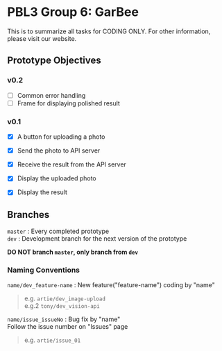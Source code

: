 # PBL3 Group 6: GarBee
This is to summarize all tasks for CODING ONLY. For other information, please visit our website.


## Prototype Objectives
### v0.2
- [ ] Common error handling
- [ ] Frame for displaying polished result

### v0.1
- [x] A button for uploading a photo
- [x] Send the photo to API server
- [x] Receive the result from the API server
- [x] Display the uploaded photo
- [x] Display the result


## Branches
`master` : Every completed prototype  
`dev` : Development branch for the next version of the prototype  

__DO NOT branch `master`, only branch from `dev`__  


### Naming Conventions
`name/dev_feature-name` : New feature("feature-name") coding by "name"  
> e.g. `artie/dev_image-upload`  
> e.g.2 `tony/dev_vision-api`  

`name/issue_issueNo` : Bug fix by "name"  
Follow the issue number on "Issues" page
> e.g. `artie/issue_01`

